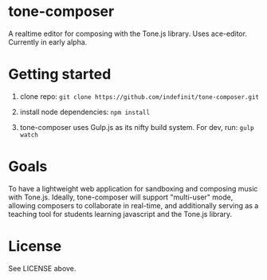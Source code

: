 tone-composer
=============

A realtime editor for composing with the Tone.js library.  Uses ace-editor.  Currently in early alpha.

# Getting started #
1. clone repo: ```git clone https://github.com/indefinit/tone-composer.git```

2. install node dependencies: ```npm install```
3. tone-composer uses Gulp.js as its nifty build system.  For dev, run: ``` gulp watch ```

# Goals #
To have a lightweight web application for sandboxing and composing music with Tone.js.  Ideally, tone-composer will support "multi-user" mode, allowing composers to collaborate in real-time, and additionally serving as a teaching tool for students learning javascript and the Tone.js library.

# License #
See LICENSE above.